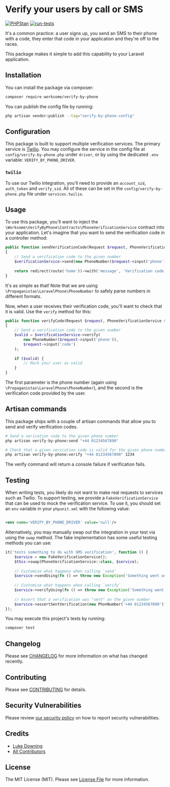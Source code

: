 # Verify your users by call or SMS

[![PHPStan](https://github.com/worksome/verify-by-phone/actions/workflows/phpstan.yml/badge.svg)](https://github.com/worksome/verify-by-phone/actions/workflows/phpstan.yml)
[![run-tests](https://github.com/worksome/verify-by-phone/actions/workflows/run-tests.yml/badge.svg)](https://github.com/worksome/verify-by-phone/actions/workflows/run-tests.yml)

It's a common practice: a user signs up, you send an SMS to their phone with a code, they enter that code in your
application and they're off to the races.

This package makes it simple to add this capability to your Laravel application.

## Installation

You can install the package via composer:

```bash
composer require worksome/verify-by-phone
```

You can publish the config file by running:

```bash
php artisan vendor:publish --tag="verify-by-phone-config"
```

## Configuration

This package is built to support multiple verification services. The primary service
is [Twilio](https://www.twilio.com/). You may configure the service in the config file at `config/verify-by-phone.php`
under `driver`, or by using the dedicated `.env` variable: `VERIFY_BY_PHONE_DRIVER`.

### `twilio`

To use our Twilio integration, you'll need to provide an `account_sid`, `auth_token` and `verify_sid`. All of these can
be set in the `config/verify-by-phone.php` file under `services.twilio`.

## Usage

To use this package, you'll want to inject the `\Worksome\VerifyByPhone\Contracts\PhoneVerificationService`
contract into your application. Let's imagine that you want to send the verification code in a controller method:

```php
public function sendVerificationCode(Request $request, PhoneVerificationService $verificationService)
{
    // Send a verification code to the given number
    $verificationService->send(new PhoneNumber($request->input('phone')));
    
    return redirect(route('home'))->with('message', 'Verification code sent!');
}
```

It's as simple as that! Note that we are using `\Propaganistas\LaravelPhone\PhoneNumber` to safely parse numbers in
different formats.

Now, when a user receives their verification code, you'll want to check that it is valid. Use the `verify` method for
this:

```php
public function verifyCode(Request $request, PhoneVerificationService $verificationService)
{
    // Send a verification code to the given number
    $valid = $verificationService->verify(
        new PhoneNumber($request->input('phone')), 
        $request->input('code')
    );
    
    if ($valid) {
        // Mark your user as valid
    }
}
```

The first parameter is the phone number (again using `\Propaganistas\LaravelPhone\PhoneNumber`), and the second is the
verification code provided by the user.

## Artisan commands

This package ships with a couple of artisan commands that allow you to send and verify verification codes.

```bash
# Send a verication code to the given phone number
php artisan verify-by-phone:send "+44 01234567890"

# Check that a given verication code is valid for the given phone number
php artisan verify-by-phone:verify "+44 01234567890" 1234
```

The verify command will return a console failure if verification fails.

## Testing

When writing tests, you likely do not want to make real requests to services such as Twilio. To support testing, we
provide a
`FakeVerificationService` that can be used to mock the verification service. To use it, you should set an `env` variable
in your `phpunit.xml` with the following value:

```xml

<env name='VERIFY_BY_PHONE_DRIVER' value='null'/>
```

Alternatively, you may manually swap out the integration in your test via using the `swap` method. The fake
implementation has some useful testing methods you can use:

```php
it('tests something to do with SMS verification', function () {
    $service = new FakeVerificationService();
    $this->swap(PhoneVerificationService::class, $service);
   
    // Customise what happens when calling `send`
    $service->sendUsing(fn () => throw new Exception('Something went wrong'));
    
    // Customise what happens when calling `verify`
    $service->verifyUsing(fn () => throw new Exception('Something went wrong'));
    
    // Assert that a verification was "sent" on the given number
    $service->assertSentVerification(new PhonNumber('+44 01234567890'));
});
```

You may execute this project's tests by running:

```bash
composer test
```

## Changelog

Please see [CHANGELOG](CHANGELOG.md) for more information on what has changed recently.

## Contributing

Please see [CONTRIBUTING](.github/CONTRIBUTING.md) for details.

## Security Vulnerabilities

Please review [our security policy](../../security/policy) on how to report security vulnerabilities.

## Credits

- [Luke Downing](https://github.com/lukeraymonddowning)
- [All Contributors](../../contributors)

## License

The MIT License (MIT). Please see [License File](LICENSE.md) for more information.
